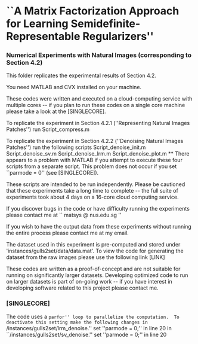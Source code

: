 # ``A Matrix Factorization Approach for Learning Semidefinite-Representable Regularizers''
###  Numerical Experiments with Natural Images (corresponding to Section 4.2)

This folder replicates the experimental results of Section 4.2.

You need MATLAB and CVX installed on your machine.

These codes were written and executed on a cloud-computing service with 
multiple cores -- if you plan to run these codes on a single core machine 
please take a look at the [SINGLECORE].

To replicate the experiment in Section 4.2.1 (''Representing Natural 
Images Patches'') run
Script_compress.m

To replicate the experiment in Section 4.2.2 (''Denoising Natural Images 
Patches'') run the following scripts
Script_denoise_init.m
Script_denoise_sv.m
Script_denoise_lrm.m
Script_denoise_plot.m
** There appears to a problem with MATLAB if you attempt to execute these 
four scripts from a separate script.  This problem does not occur if you 
set ``parmode = 0'' (see [SINGLECORE]).

These scripts are intended to be run independently.  Please be cautioned 
that these experiments take a long time to complete -- the full suite of 
experiments took about 4 days on a 16-core cloud computing service.  

If you discover bugs in the code or have difficulty running the experiments
please contact me at
`` matsys @ nus.edu.sg ''

If you wish to have the output data from these experiments without running 
the entire process please contact me at my email.

The dataset used in this experiment is pre-computed and stored under 
'instances/gulls2set/data/data.mat'.  To view the code for generating the 
dataset from the raw images please use the following link
[LINK]

These codes are written as a proof-of-concept and are not suitable for 
running on significantly larger datasets.  Developing optimized code to run
on larger datasets is part of on-going work -- if you have interest in 
developing software related to this project please contact me.

### [SINGLECORE]
The code uses a ``parfor'' loop to parallelize the computation.  To 
deactivate this setting make the following changes
in ``/instances/gulls2set/lrm_denoise.'' set ''parmode = 0;'' in line 20
in ``/instances/gulls2set/sv_denoise.'' set ''parmode = 0;'' in line 20
